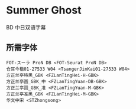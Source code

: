 # Summer Ghost

BD 中日双语字幕

## 所需字体

```
FOT-スーラ ProN DB <FOT-Seurat ProN DB>
仓耳今楷01-27533 W04 <TsangerJinKai01-27533 W04>
方正兰亭特黑_GBK <FZLanTingHei-H-GBK>
方正兰亭圆_GBK_中 <FZLanTingYuan-DB-GBK>
方正兰亭圆_GBK_准 <FZLanTingYuan-M-GBK>
方正兰亭准黑_GBK <FZLanTingHei-M-GBK>
华文中宋 <STZhongsong>
```